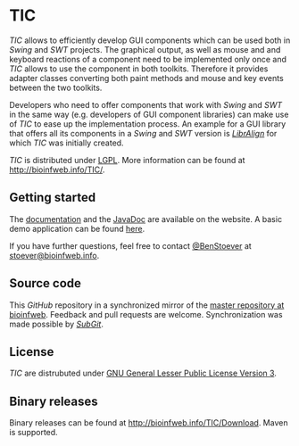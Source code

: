 # TIC

*TIC* allows to efficiently develop GUI components which can be used both in *Swing* and *SWT* projects. The graphical output, as well as mouse and and keyboard reactions of a component need to be implemented only once and *TIC* allows to use the component in both toolkits. Therefore it provides adapter classes converting both paint methods and mouse and key events between the two toolkits.

Developers who need to offer components that work with *Swing* and *SWT* in the same way (e.g. developers of GUI component libraries) can make use of *TIC* to ease up the implementation process. An example for a GUI library that offers all its components in a *Swing* and *SWT* version is [*LibrAlign*](https://github.com/bioinfweb/LibrAlign) for which *TIC* was initially created.

*TIC* is distributed under [LGPL](http://bioinfweb.info/TIC/License). More information can be found at http://bioinfweb.info/TIC/.

## Getting started

The [documentation](http://bioinfweb.info/TIC/Documentation) and the [JavaDoc](http://bioinfweb.info/TIC/Documentation/API/Latest/) are available on the website. A basic demo application can be found [here](https://github.com/bioinfweb/TIC/tree/master/demo/info.bioinfweb.tic.demo.sierpinski/src/info/bioinfweb/tic/demo/sierpinski).

If you have further questions, feel free to contact [@BenStoever](https://github.com/BenStoever) at stoever@bioinfweb.info.

## Source code

This *GitHub* repository in a synchronized mirror of the [master repository at bioinfweb](http://bioinfweb.info/Code/sventon/repos/TIC/list/). Feedback and pull requests are welcome. Synchronization was made possible by [*SubGit*](https://subgit.com/).

## License

*TIC* are distrubuted under [GNU General Lesser Public License Version 3](http://bioinfweb.info/TIC/License).

## Binary releases

Binary releases can be found at http://bioinfweb.info/TIC/Download. Maven is supported.
